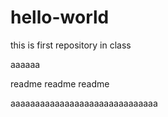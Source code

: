 # hello-world
this is first repository in class


aaaaaa

readme readme readme

aaaaaaaaaaaaaaaaaaaaaaaaaaaaaa
